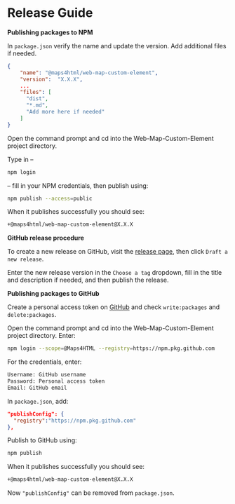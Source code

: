 # Release Guide
**Publishing packages to NPM**

In `package.json` verify the name and update the version. Add additional files
if needed.

```json
{
    "name": "@maps4html/web-map-custom-element",
    "version":  "X.X.X",
    ...
    "files": [
      "dist",
      "*.md",
      "Add more here if needed"
    ]
}
```
Open the command prompt and cd into the Web-Map-Custom-Element project directory.

Type in –
```bash
npm login
```
– fill in your NPM credentials, then publish using:
```bash
npm publish --access=public
```
When it publishes successfully you should see:
```bash
+@maps4html/web-map-custom-element@X.X.X
```

**GitHub release procedure**

To create a new release on GitHub, visit the [release page](https://github.com/Maps4HTML/Web-Map-Custom-Element/releases),
then click `Draft a new release`.

Enter the new release version in the `Choose a tag` dropdown, fill in the title and description 
if needed, and then publish the release.

**Publishing packages to GitHub**

Create a personal access token on [GitHub](https://github.com/settings/tokens/new)
and check `write:packages` and `delete:packages`.

Open the command prompt and cd into the Web-Map-Custom-Element project directory. Enter:
```bash
npm login --scope=@Maps4HTML --registry=https://npm.pkg.github.com
``` 
For the credentials, enter:
```bash
Username: GitHub username
Password: Personal access token
Email: GitHub email
```
In `package.json`, add: 
```json
"publishConfig": {
  "registry":"https://npm.pkg.github.com"
},
```
Publish to GitHub using:
```bash
npm publish
```
When it publishes successfully you should see:
```bash
+@maps4html/web-map-custom-element@X.X.X
```
Now `"publishConfig"` can be removed from `package.json`.